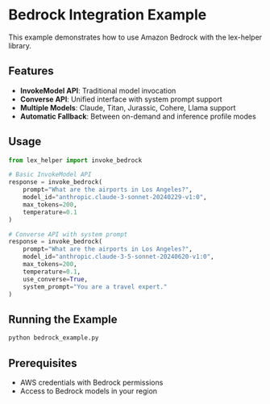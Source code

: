 # Bedrock Integration Example

This example demonstrates how to use Amazon Bedrock with the lex-helper library.

## Features

- **InvokeModel API**: Traditional model invocation
- **Converse API**: Unified interface with system prompt support
- **Multiple Models**: Claude, Titan, Jurassic, Cohere, Llama support
- **Automatic Fallback**: Between on-demand and inference profile modes

## Usage

```python
from lex_helper import invoke_bedrock

# Basic InvokeModel API
response = invoke_bedrock(
    prompt="What are the airports in Los Angeles?",
    model_id="anthropic.claude-3-sonnet-20240229-v1:0",
    max_tokens=200,
    temperature=0.1
)

# Converse API with system prompt
response = invoke_bedrock(
    prompt="What are the airports in Los Angeles?",
    model_id="anthropic.claude-3-5-sonnet-20240620-v1:0",
    max_tokens=200,
    temperature=0.1,
    use_converse=True,
    system_prompt="You are a travel expert."
)
```

## Running the Example

```bash
python bedrock_example.py
```

## Prerequisites

- AWS credentials with Bedrock permissions
- Access to Bedrock models in your region
